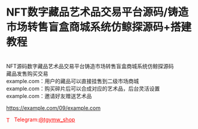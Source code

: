 # NFT数字藏品艺术品交易平台源码/铸造市场转售盲盒商城系统仿鲸探源码+搭建教程

<br>NFT源码数字藏品艺术品交易平台铸造市场转售盲盒商城系统仿鲸探源码<br>藏品发售购买交易<br>example.com：用户的藏品可以直接挂售到二级市场商城<br>example.com：购买碎片后可以合成对应的艺术品，后台灵活设置<br>example.com：邀请好友赠送艺术品<br>

https://example.com/09/example.com


<p style="color: red;"><img src="https://cdn-icons-png.flaticon.com/512/2111/2111646.png" alt="Telegram Icon" style="width: 16px; vertical-align: middle; margin-right: 5px;">Telegram:<a href="https://t.me/tgymw_shop" style="color: red;">@tgymw_shop</a></p>
